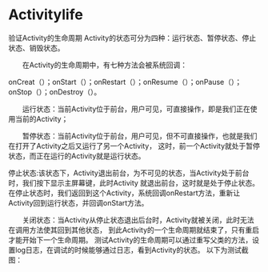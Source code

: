 # Activitylife
验证Activity的生命周期
Activity的状态可分为四种：运行状态、暂停状态、停止状态、销毁状态。

  在Activity的生命周期中，有七种方法会被系统回调：

onCreat（）；onStart（）；onRestart（）；onResume（）；onPause（）；onStop（）；onDestroy（）。

  运行状态：当前Activity位于前台，用户可见，可直接操作，即是我们正在使用当前的Activity；

  暂停状态：当前Activity位于前台，用户可见，但不可直接操作，也就是我们在打开了Activity之后又运行了另一个Activity，
  这时，前一个Activity就处于暂停状态，而正在运行的Activity就是运行状态。

  停止状态:该状态下，Activity退出前台，为不可见的状态，当Activity处于前台时，我们按下显示主屏幕键，此时Activity
  就退出前台，这时就是处于停止状态。在停止状态时，我们返回到这个Activity，系统回调onRestart方法，重新让Activity回到运行状态，并回调onStart方法。

  关闭状态：当Activity从停止状态退出后台时，Activity就被关闭，此时无法在调用方法使其回到其他状态，
  到此Activity的一个生命周期就结束了，只有重启才能开始下一个生命周期。
测试Activity的生命周期可以通过重写父类的方法，设置log日志，在调试的时候能够通过日志，看到Activity的状态。
以下为测试截图：


